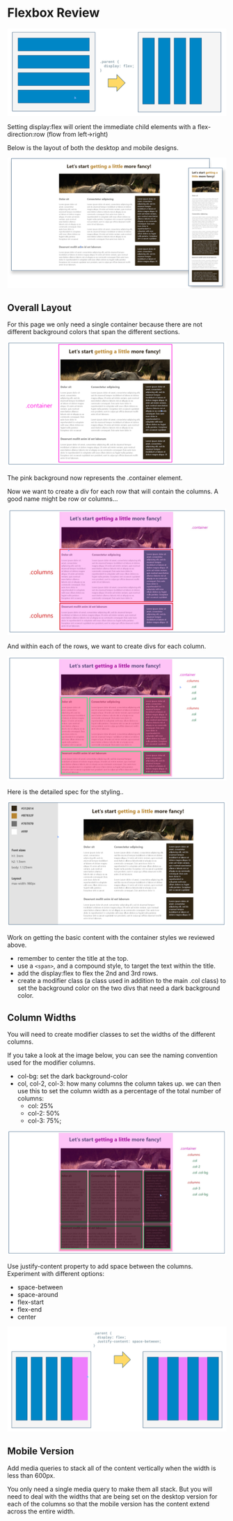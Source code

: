 
# Flexbox Review

![](https://raw.githubusercontent.com/hoc-labs/images/main/rdb-flexbox-img1.png)

Setting display:flex will orient the immediate child elements with a flex-direction:row (flow from left->right)

Below is the layout of both the desktop and mobile designs.

![](https://raw.githubusercontent.com/hoc-labs/images/main/rdb-flexbox-img2.png)

## Overall Layout

For this page we only need a single container because there are not different background colors that span the different sections.

![](https://raw.githubusercontent.com/hoc-labs/images/main/rdb-flexbox-img3.png)

The pink background now represents the .container element.

Now we want to create a div for each row that will contain the columns. A good name might be row or columns...

![](https://raw.githubusercontent.com/hoc-labs/images/main/rdb-flexbox-img4.png)

And within each of the rows, we want to create divs for each column.

![](https://raw.githubusercontent.com/hoc-labs/images/main/rdb-flexbox-img5.png)

Here is the detailed spec for the styling..

![](https://raw.githubusercontent.com/hoc-labs/images/main/rdb-flexbox-img6.png)

Work on getting the basic content with the container styles we reviewed above.
* remember to center the title at the top.
* use a `<span>`, and a compound style, to target the text within the title.
* add the display:flex to flex the 2nd and 3rd rows.
* create a modifier class (a class used in addition to the main .col class) to set the background color on the two divs that need a dark background color.

## Column Widths

You will need to create modifier classes to set the widths of the different columns.

If you take a look at the image below, you can see the naming convention used for the modifier columns. 

* col-bg: set the dark background-color
* col, col-2, col-3: how many columns the column takes up. we can then use this to set the column width as a percentage of the total number of columns:
  * col: 25%
  * col-2: 50%
  * col-3: 75%;

![](https://raw.githubusercontent.com/hoc-labs/images/main/rdb-flexbox-img7.png)

Use justify-content property to add space between the columns. Experiment with different options:
* space-between
* space-around
* flex-start
* flex-end
* center

![](https://raw.githubusercontent.com/hoc-labs/images/main/rdb-flexbox-img8.png)

## Mobile Version

Add media queries to stack all of the content vertically when the width is less than 600px.

You only need a single media query to make them all stack. But you will need to deal with the widths that are being set on the desktop version for each of the columns so that the mobile version has the content extend across the entire width.





